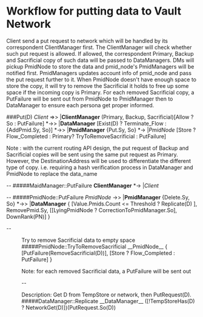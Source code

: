 # Workflow for putting data to Vault Network
Client send a put request to network which will be handled by its correspondent ClientManager first.
The ClientManager will check whether such put request is allowed.
If allowed, the correspondent Primary, Backup and Sacrificial copy of such data will be passed to DataManagers.
DMs will pickup PmidNode to store the data and pmid_node's PmidManagers will be notified first.
PmidManagers updates account info of pmid_node and pass the put request further to it.
When PmidNode doesn't have enough space to store the copy, it will try to remove the Sacrificial it holds to free up some space if the incoming copy is Primary.
For each removed Sacrificial copy, a PutFailure will be sent out from PmidNode to PmidManager then to DataManager to ensure each persona get proper informed.


###Put(D)
_Client_   =>> |__ClientManager__ (Primary, Backup, Sacrificial)[Allow ? So : PutFailure]
          *->> |__DataManager__  [Exist(D) ? Terminate_Flow : {AddPmid.Sy, So}]
          *->> |__PmidManager__ {Put.Sy, So}
          *->  |_PmidNode_ [Store ? Flow_Completed : Primary? TryToRemoveSacrificial : PutFailure]

Note : with the current routing API design, the put request of Backup and Sacrificial copies will be sent using the same put request as Primary.
However, the DestinationAddress will be used to differentiate the different type of copy.
i.e. requiring a hash verification process in DataManager and PmidNode to replace the data_name

--
#####MaidManager::PutFailure
__ClientManager__ *-> |_Client_

--
#####PmidNode::PutFailure
_PmidNode_ ->> |__PmidManager__ {Delete.Sy, So}
          *->> |__DataManager__ { [Value.Pmids.Count <= Threshold ? Replicate(D) ],
                                  RemovePmid.Sy,
                                  [[LyingPmidNode ? CorrectionToPmidManager.So], DownRank(PN)] }

--
<dd>Try to remove Sacrificial data to empty space</ddt>
#####PmidNode::TryToRemoveSacrificial
__PmidNode__ { [PutFailure(RemoveSacrificial(D))], [Store ? Flow_Completed : PutFailure] }

Note: for each removed Sacrificial data, a PutFailure will be sent out

--
<dd>Description: Get D from TempStore or network, then PutRequest(D).</ddt>
#####DataManager::Replicate
__DataManager__ ([!TempStoreHas(D) ? NetworkGet(D)])(PutRequest.So(D))

